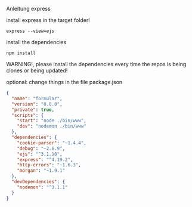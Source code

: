 
Anleitung express

install express in the target folder!
```
express --view=ejs 
```

install the dependencies
```
npm install
```
WARNING!, please install the dependencies every time the repos is being clones or being updated!


optional:
change things in the file package.json
```json
{
  "name": "formular",
  "version": "0.0.0",
  "private": true,
  "scripts": {
    "start": "node ./bin/www",
    "dev": "nodemon ./bin/www"
  },
  "dependencies": {
    "cookie-parser": "~1.4.4",
    "debug": "~2.6.9",
    "ejs": "^3.1.10",
    "express": "^4.19.2",
    "http-errors": "~1.6.3",
    "morgan": "~1.9.1"
  },
  "devDependencies": {
    "nodemon": "^3.1.1"
  }
}

```